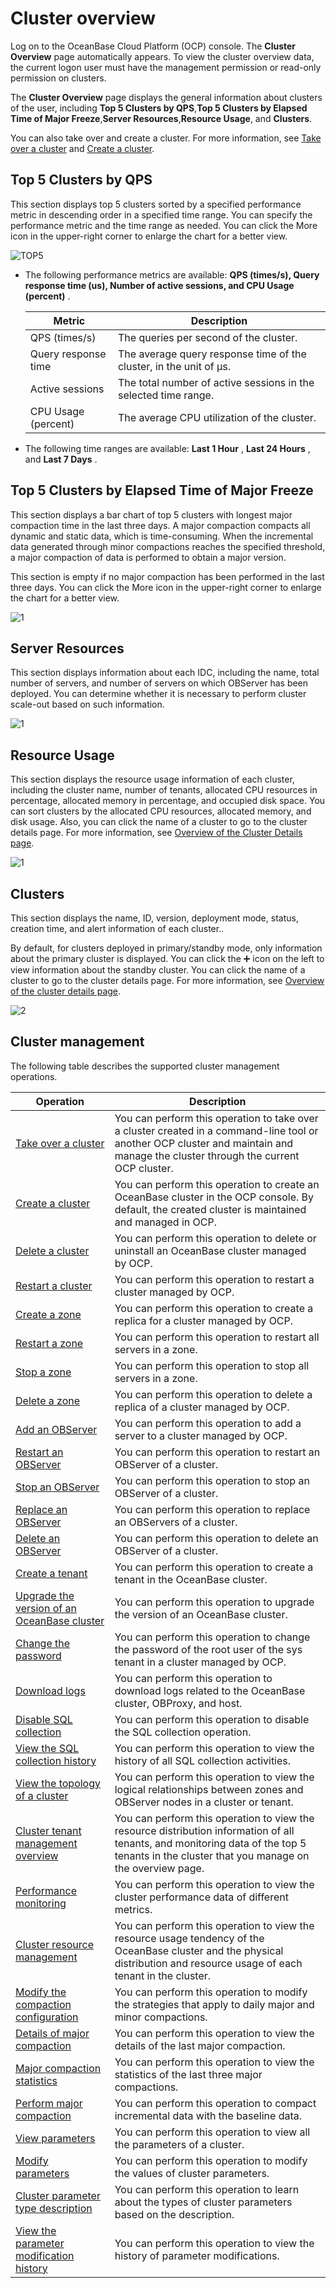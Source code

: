 Cluster overview
=====================================

Log on to the OceanBase Cloud Platform (OCP) console. The **Cluster Overview** page automatically appears. To view the cluster overview data, the current logon user must have the management permission or read-only permission on clusters.

The **Cluster Overview** page displays the general information about clusters of the user, including **Top 5 Clusters by QPS**,**Top 5 Clusters by Elapsed Time of Major Freeze**,**Server Resources**,**Resource Usage**, and **Clusters**.

You can also take over and create a cluster. For more information, see [Take over a cluster](../../400.manage-clusters/300.basic-operations/100.takeover-cluster.md) and [Create a cluster](../../400.manage-clusters/300.basic-operations/200.create-a-cluster.md).

**Top 5 Clusters by QPS**
----------------------------------------------

This section displays top 5 clusters sorted by a specified performance metric in descending order in a specified time range. You can specify the performance metric and the time range as needed. You can click the More icon in the upper-right corner to enlarge the chart for a better view.

![TOP5](https://help-static-aliyun-doc.aliyuncs.com/assets/img/en-US/1714306461/p381781.png)

* The following performance metrics are available: **QPS (times/s), Query response time (us), Number of active sessions, and CPU Usage (percent)** .

  |       Metric        |                            Description                             |
  |---------------------|--------------------------------------------------------------------|
  | QPS (times/s)       | The queries per second of the cluster.                             |
  | Query response time | The average query response time of the cluster, in the unit of µs. |
  | Active sessions     | The total number of active sessions in the selected time range.    |
  | CPU Usage (percent) | The average CPU utilization of the cluster.                        |

* The following time ranges are available: **Last 1 Hour** , **Last 24 Hours** , and **Last 7 Days** .

**Top 5 Clusters by Elapsed Time of Major Freeze**
-----------------------------------------------------------------------

This section displays a bar chart of top 5 clusters with longest major compaction time in the last three days. A major compaction compacts all dynamic and static data, which is time-consuming. When the incremental data generated through minor compactions reaches the specified threshold, a major compaction of data is performed to obtain a major version.

This section is empty if no major compaction has been performed in the last three days. You can click the More icon in the upper-right corner to enlarge the chart for a better view.

![1](https://help-static-aliyun-doc.aliyuncs.com/assets/img/en-US/1714306461/p381782.png)

**Server Resources**
-----------------------------------------

This section displays information about each IDC, including the name, total number of servers, and number of servers on which OBServer has been deployed. You can determine whether it is necessary to perform cluster scale-out based on such information.

![1](https://help-static-aliyun-doc.aliyuncs.com/assets/img/en-US/1714306461/p381783.png)

**Resource Usage**
---------------------------------------

This section displays the resource usage information of each cluster, including the cluster name, number of tenants, allocated CPU resources in percentage, allocated memory in percentage, and occupied disk space. You can sort clusters by the allocated CPU resources, allocated memory, and disk usage. Also, you can click the name of a cluster to go to the cluster details page. For more information, see [Overview of the Cluster Details page](../100.cluster-features/300.cluster-overview.md).

![1](https://help-static-aliyun-doc.aliyuncs.com/assets/img/en-US/1714306461/p381792.png)

**Clusters**
---------------------------------

This section displays the name, ID, version, deployment mode, status, creation time, and alert information of each cluster..

By default, for clusters deployed in primary/standby mode, only information about the primary cluster is displayed. You can click the ➕ icon on the left to view information about the standby cluster. You can click the name of a cluster to go to the cluster details page. For more information, see [Overview of the cluster details page](../100.cluster-features/300.cluster-overview.md).

![2](https://help-static-aliyun-doc.aliyuncs.com/assets/img/en-US/2714306461/p381796.png)

Cluster management
---------------------------------------

The following table describes the supported cluster management operations.

|                                                Operation                                                |                                                                                        Description                                                                                         |
|---------------------------------------------------------------------------------------------------------|--------------------------------------------------------------------------------------------------------------------------------------------------------------------------------------------|
| [Take over a cluster](../../400.manage-clusters/300.basic-operations/100.takeover-cluster.md)                                      | You can perform this operation to take over a cluster created in a command-line tool or another OCP cluster and maintain and manage the cluster through the current OCP cluster.           |
| [Create a cluster](../../400.manage-clusters/300.basic-operations/200.create-a-cluster.md)                                         | You can perform this operation to create an OceanBase cluster in the OCP console. By default, the created cluster is maintained and managed in OCP.                                        |
| [Delete a cluster](../../400.manage-clusters/300.basic-operations/300.delete-a-cluster.md)                                         | You can perform this operation to delete or uninstall an OceanBase cluster managed by OCP.                                                                                                 |
| [Restart a cluster](../../400.manage-clusters/300.basic-operations/600.restart-a-cluster.md)                                        | You can perform this operation to restart a cluster managed by OCP.                                                                                                                        |
| [Create a zone](../../400.manage-clusters/300.basic-operations/700.manage-cluster-zones/100.userguide-create-zone.md)                                            | You can perform this operation to create a replica for a cluster managed by OCP.                                                                                                           |
| [Restart a zone](../../400.manage-clusters/300.basic-operations/700.manage-cluster-zones/300.userguide-restart-zone.md)                                           | You can perform this operation to restart all servers in a zone.                                                                                                                           |
| [Stop a zone](../../400.manage-clusters/300.basic-operations/700.manage-cluster-zones/500.userguide-stop-zone.md)                                              | You can perform this operation to stop all servers in a zone.                                                                                                                              |
| [Delete a zone](../../400.manage-clusters/300.basic-operations/700.manage-cluster-zones/700.userguide-delete-a-zone.md)                                            | You can perform this operation to delete a replica of a cluster managed by OCP.                                                                                                            |
| [Add an OBServer](../../400.manage-clusters/300.basic-operations/800.manage-the-observer-cluster/100.cluster-add-observer.md)                                          | You can perform this operation to add a server to a cluster managed by OCP.                                                                                                                |
| [Restart an OBServer](../../400.manage-clusters/300.basic-operations/800.manage-the-observer-cluster/300.cluster-restart-observer.md)                                      | You can perform this operation to restart an OBServer of a cluster.                                                                                                                        |
| [Stop an OBServer](../../400.manage-clusters/300.basic-operations/800.manage-the-observer-cluster/500.cluster-stop-observer.md)                                         | You can perform this operation to stop an OBServer of a cluster.                                                                                                                           |
| [Replace an OBServer](../../400.manage-clusters/300.basic-operations/800.manage-the-observer-cluster/700.cluster-replace-observer.md)                                      | You can perform this operation to replace an OBServers of a cluster.                                                                                                                       |
| [Delete an OBServer](../../400.manage-clusters/300.basic-operations/800.manage-the-observer-cluster/900.cluster-delete-observer.md)                                       | You can perform this operation to delete an OBServer of a cluster.                                                                                                                         |
| [Create a tenant](../../400.manage-clusters/300.basic-operations/900.cluster-create-a-tenant.md)                                          | You can perform this operation to create a tenant in the OceanBase cluster.                                                                                                                |
| [Upgrade the version of an OceanBase cluster](../../400.manage-clusters/300.basic-operations/1100.userguide-upgrade-version.md)              | You can perform this operation to upgrade the version of an OceanBase cluster.                                                                                                             |
| [Change the password](../../400.manage-clusters/300.basic-operations/1300.userguide-change-password.md)                                      | You can perform this operation to change the password of the root user of the sys tenant in a cluster managed by OCP.                                                                      |
| [Download logs](../../400.manage-clusters/300.basic-operations/1500.download-log.md)                                            | You can perform this operation to download logs related to the OceanBase cluster, OBProxy, and host.                                                                                       |
| [Disable SQL collection](../../400.manage-clusters/300.basic-operations/1600.cluster-disable-sql-collection.md)                                   | You can perform this operation to disable the SQL collection operation.                                                                                                                    |
| [View the SQL collection history](../../400.manage-clusters/300.basic-operations/1800.cluster-view-the-sql-collection-switch-history.md)                          | You can perform this operation to view the history of all SQL collection activities.                                                                                                       |
| [View the topology of a cluster](../../400.manage-clusters/400.userguide-view-the-cluster-topology.md)                           | You can perform this operation to view the logical relationships between zones and OBServer nodes in a cluster or tenant.                                                                  |
| [Cluster tenant management overview](../../400.manage-clusters/600.userguide-cluster-tenant-management-overview.md)                       | You can perform this operation to view the resource distribution information of all tenants, and monitoring data of the top 5 tenants in the cluster that you manage on the overview page. |
| [Performance monitoring](../../400.manage-clusters/800.cluster-performance-monitoring.md)                                   | You can perform this operation to view the cluster performance data of different metrics.                                                                                                  |
| [Cluster resource management](../../400.manage-clusters/1000.cluster-resource-management.md)                              | You can perform this operation to view the resource usage tendency of the OceanBase cluster and the physical distribution and resource usage of each tenant in the cluster.                |
| [Modify the compaction configuration](../../400.manage-clusters/1100.merge-management/100.userguide-modify-a-merge-configuration.md)                      | You can perform this operation to modify the strategies that apply to daily major and minor compactions.                                                                                   |
| [Details of major compaction](../../400.manage-clusters/1100.merge-management/300.cluster-merge-details.md)                              | You can perform this operation to view the details of the last major compaction.                                                                                                           |
| [Major compaction statistics](../../400.manage-clusters/1100.merge-management/500.cluster-merging-statistics.md)                              | You can perform this operation to view the statistics of the last three major compactions.                                                                                                 |
| [Perform major compaction](../../400.manage-clusters/1100.merge-management/700.cluster-perform-merge.md)                                 | You can perform this operation to compact incremental data with the baseline data.                                                                                                         |
| [View parameters](../../400.manage-clusters/1200.parameters/100.cluster-view-the-parameter-list.md)                                          | You can perform this operation to view all the parameters of a cluster.                                                                                                                    |
| [Modify parameters](../../400.manage-clusters/1200.parameters/300.cluster-modify-parameters.md)                                        | You can perform this operation to modify the values of cluster parameters.                                                                                                                 |
| [Cluster parameter type description](../../400.manage-clusters/1200.parameters/500.cluster-parameter-type.md)                       | You can perform this operation to learn about the types of cluster parameters based on the description.                                                                                    |
| [View the parameter modification history](../../400.manage-clusters/1200.parameters/600.cluster-view-parameter-modification-history.md)                  | You can perform this operation to view the history of parameter modifications.                                                                                                             |
